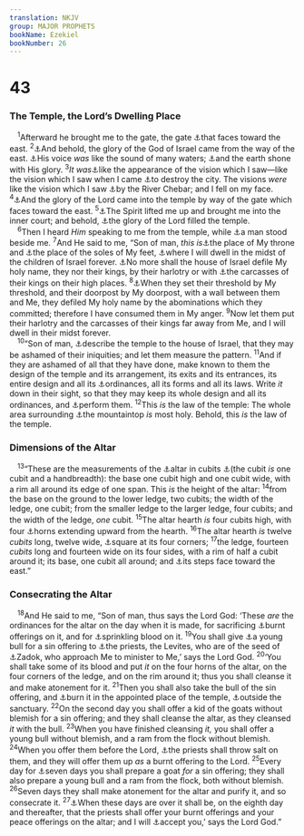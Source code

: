```yaml
---
translation: NKJV
group: MAJOR PROPHETS
bookName: Ezekiel 
bookNumber: 26
---
```


<div class="title"><h1>43</h1><h3>The Temple, the Lord’s Dwelling Place</h3></div>
<span class="verse exe_43_1"> <sup>1</sup>Afterward he brought me to the gate, the gate <a data-toggle="tooltip" data-placement="bottom" title="Ezek. 10:19; 46:1">⚓</a>that faces toward the east. </span>
<span class="verse exe_43_2"><sup>2</sup><a data-toggle="tooltip" data-placement="bottom" title="Ezek. 11:23">⚓</a>And behold, the glory of the God of Israel came from the way of the east. <a data-toggle="tooltip" data-placement="bottom" title="Ezek. 1:24; Rev. 1:15; 14:2">⚓</a>His voice <i>was</i> like the sound of many waters; <a data-toggle="tooltip" data-placement="bottom" title="Ezek. 10:4; Rev. 18:1">⚓</a>and the earth shone with His glory. </span>
<span class="verse exe_43_3"><sup>3</sup><i>It</i> <i>was</i><a data-toggle="tooltip" data-placement="bottom" title="Ezek. 1:4–28">⚓</a>like the appearance of the vision which I saw—like the vision which I saw when I came <a data-toggle="tooltip" data-placement="bottom" title="Jer. 1:10; Ezek. 9:1, 5; 32:18">⚓</a>to destroy the city. The visions <i>were</i> like the vision which I saw <a data-toggle="tooltip" data-placement="bottom" title="Ezek. 1:28; 3:23">⚓</a>by the River Chebar; and I fell on my face. </span>
<span class="verse exe_43_4"><sup>4</sup><a data-toggle="tooltip" data-placement="bottom" title="Ezek. 10:19; 11:23">⚓</a>And the glory of the Lord came into the temple by way of the gate which faces toward the east. </span>
<span class="verse exe_43_5"><sup>5</sup><a data-toggle="tooltip" data-placement="bottom" title="Ezek. 3:12, 14; 8:3; 2 Cor. 12:2–4">⚓</a>The Spirit lifted me up and brought me into the inner court; and behold, <a data-toggle="tooltip" data-placement="bottom" title="Ezek. 40:34; 1 Kin. 8:10, 11">⚓</a>the glory of the Lord filled the temple.<br/></span>
<span class="verse exe_43_6"> <sup>6</sup>Then I heard <i>Him</i> speaking to me from the temple, while <a data-toggle="tooltip" data-placement="bottom" title="Ezek. 1:26; 40:3">⚓</a>a man stood beside me. </span>
<span class="verse exe_43_7"><sup>7</sup>And He said to me, “Son of man, <i>this</i> <i>is</i><a data-toggle="tooltip" data-placement="bottom" title="Ps. 99:1; Is. 60:13">⚓</a>the place of My throne and <a data-toggle="tooltip" data-placement="bottom" title="1 Chr. 28:2; Ps. 99:5">⚓</a>the place of the soles of My feet, <a data-toggle="tooltip" data-placement="bottom" title="Ex. 29:45; Ps. 68:16; 132:14; Ezek. 37:26–28; Joel 3:17; (John 1:14; 2 Cor. 6:16)">⚓</a>where I will dwell in the midst of the children of Israel forever. <a data-toggle="tooltip" data-placement="bottom" title="Ezek. 39:7">⚓</a>No more shall the house of Israel defile My holy name, they nor their kings, by their harlotry or with <a data-toggle="tooltip" data-placement="bottom" title="Lev. 26:30; Jer. 16:18; Ezek. 6:5, 13">⚓</a>the carcasses of their kings on their high places. </span>
<span class="verse exe_43_8"><sup>8</sup><a data-toggle="tooltip" data-placement="bottom" title="2 Kin. 16:14; 21:4, 5, 7; Ezek. 8:3; 23:39; 44:7">⚓</a>When they set their threshold by My threshold, and their doorpost by My doorpost, with a wall between them and Me, they defiled My holy name by the abominations which they committed; therefore I have consumed them in My anger. </span>
<span class="verse exe_43_9"><sup>9</sup>Now let them put their harlotry and the carcasses of their kings far away from Me, and I will dwell in their midst forever.<br/></span>
<span class="verse exe_43_10"> <sup>10</sup>“Son of man, <a data-toggle="tooltip" data-placement="bottom" title="Ezek. 40:4">⚓</a>describe the temple to the house of Israel, that they may be ashamed of their iniquities; and let them measure the pattern. </span>
<span class="verse exe_43_11"><sup>11</sup>And if they are ashamed of all that they have done, make known to them the design of the temple and its arrangement, its exits and its entrances, its entire design and all its <a data-toggle="tooltip" data-placement="bottom" title="Ezek. 44:5">⚓</a>ordinances, all its forms and all its laws. Write <i>it</i> down in their sight, so that they may keep its whole design and all its ordinances, and <a data-toggle="tooltip" data-placement="bottom" title="Ezek. 11:20">⚓</a>perform them. </span>
<span class="verse exe_43_12"><sup>12</sup>This <i>is</i> the law of the temple: The whole area surrounding <a data-toggle="tooltip" data-placement="bottom" title="Ezek. 40:2">⚓</a>the mountaintop <i>is</i> most holy. Behold, this <i>is</i> the law of the temple.<br/></span>
<div class="title"><h3>Dimensions of the Altar</h3></div>
<span class="verse exe_43_13"> <sup>13</sup>“These are the measurements of the <a data-toggle="tooltip" data-placement="bottom" title="Ex. 27:1–8; 2 Chr. 4:1">⚓</a>altar in cubits <a data-toggle="tooltip" data-placement="bottom" title="Ezek. 41:8">⚓</a>(the cubit <i>is</i> one cubit and a handbreadth): the base one cubit high and one cubit wide, with a rim all around its edge of one span. This <i>is</i> the height of the altar: </span>
<span class="verse exe_43_14"><sup>14</sup>from the base on the ground to the lower ledge, two cubits; the width of the ledge, one cubit; from the smaller ledge to the larger ledge, four cubits; and the width of the ledge, <i>one</i> cubit. </span>
<span class="verse exe_43_15"><sup>15</sup>The altar hearth <i>is</i> four cubits high, with four <a data-toggle="tooltip" data-placement="bottom" title="Ex. 27:2; Lev. 9:9; 1 Kin. 1:50">⚓</a>horns extending upward from the hearth. </span>
<span class="verse exe_43_16"><sup>16</sup>The altar hearth <i>is</i> twelve <i>cubits</i> long, twelve wide, <a data-toggle="tooltip" data-placement="bottom" title="Ex. 27:1">⚓</a>square at its four corners; </span>
<span class="verse exe_43_17"><sup>17</sup>the ledge, fourteen <i>cubits</i> long and fourteen wide on its four sides, with a rim of half a cubit around it; its base, one cubit all around; and <a data-toggle="tooltip" data-placement="bottom" title="Ex. 20:26">⚓</a>its steps face toward the east.”<br/></span>
<div class="title"><h3>Consecrating the Altar</h3></div>
<span class="verse exe_43_18"> <sup>18</sup>And He said to me, “Son of man, thus says the Lord God: ‘These <i>are</i> the ordinances for the altar on the day when it is made, for sacrificing <a data-toggle="tooltip" data-placement="bottom" title="Ex. 40:29">⚓</a>burnt offerings on it, and for <a data-toggle="tooltip" data-placement="bottom" title="Lev. 1:5, 11; (Heb. 9:21, 22)">⚓</a>sprinkling blood on it. </span>
<span class="verse exe_43_19"><sup>19</sup>You shall give <a data-toggle="tooltip" data-placement="bottom" title="Ex. 29:10; Lev. 8:14; Ezek. 45:18, 19">⚓</a>a young bull for a sin offering to <a data-toggle="tooltip" data-placement="bottom" title="Ezek. 44:15, 16">⚓</a>the priests, the Levites, who are of the seed of <a data-toggle="tooltip" data-placement="bottom" title="1 Kin. 2:35; Ezek. 40:46">⚓</a>Zadok, who approach Me to minister to Me,’ says the Lord God. </span>
<span class="verse exe_43_20"><sup>20</sup>‘You shall take some of its blood and put <i>it</i> on the four horns of the altar, on the four corners of the ledge, and on the rim around it; thus you shall cleanse it and make atonement for it. </span>
<span class="verse exe_43_21"><sup>21</sup>Then you shall also take the bull of the sin offering, and <a data-toggle="tooltip" data-placement="bottom" title="Ex. 29:14; Lev. 4:12">⚓</a>burn it in the appointed place of the temple, <a data-toggle="tooltip" data-placement="bottom" title="Heb. 13:11">⚓</a>outside the sanctuary. </span>
<span class="verse exe_43_22"><sup>22</sup>On the second day you shall offer a kid of the goats without blemish for a sin offering; and they shall cleanse the altar, as they cleansed <i>it</i> with the bull. </span>
<span class="verse exe_43_23"><sup>23</sup>When you have finished cleansing <i>it,</i> you shall offer a young bull without blemish, and a ram from the flock without blemish. </span>
<span class="verse exe_43_24"><sup>24</sup>When you offer them before the Lord, <a data-toggle="tooltip" data-placement="bottom" title="Lev. 2:13; Num. 18:19; (Mark 9:49, 50; Col. 4:6)">⚓</a>the priests shall throw salt on them, and they will offer them up <i>as</i> a burnt offering to the Lord. </span>
<span class="verse exe_43_25"><sup>25</sup>Every day for <a data-toggle="tooltip" data-placement="bottom" title="Ex. 29:35; Lev. 8:33">⚓</a>seven days you shall prepare a goat <i>for</i> a sin offering; they shall also prepare a young bull and a ram from the flock, both without blemish. </span>
<span class="verse exe_43_26"><sup>26</sup>Seven days they shall make atonement for the altar and purify it, and so consecrate it. </span>
<span class="verse exe_43_27"><sup>27</sup><a data-toggle="tooltip" data-placement="bottom" title="Lev. 9:1–4">⚓</a>When these days are over it shall be, on the eighth day and thereafter, that the priests shall offer your burnt offerings and your peace offerings on the altar; and I will <a data-toggle="tooltip" data-placement="bottom" title="Ezek. 20:40, 41; (Rom. 12:1; 1 Pet. 2:5)">⚓</a>accept you,’ says the Lord God.”<br/></span>
